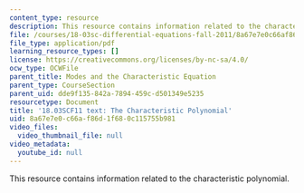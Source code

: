 ```yaml
---
content_type: resource
description: This resource contains information related to the characteristic polynomial.
file: /courses/18-03sc-differential-equations-fall-2011/8a67e7e0c66af86d1f680c115755b981_MIT18_03SCF11_s12_2btext.pdf
file_type: application/pdf
learning_resource_types: []
license: https://creativecommons.org/licenses/by-nc-sa/4.0/
ocw_type: OCWFile
parent_title: Modes and the Characteristic Equation
parent_type: CourseSection
parent_uid: dde9f135-842a-7894-459c-d501349e5235
resourcetype: Document
title: '18.03SCF11 text: The Characteristic Polynomial'
uid: 8a67e7e0-c66a-f86d-1f68-0c115755b981
video_files:
  video_thumbnail_file: null
video_metadata:
  youtube_id: null
---
```

This resource contains information related to the characteristic polynomial.